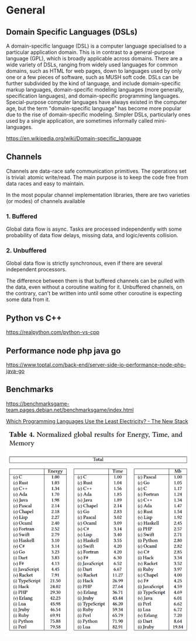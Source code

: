 # General

## Domain Specific Languages (DSLs)

A domain-specific language (DSL) is a computer language specialised to a particular application domain. This is in contrast to a general-purpose language (GPL), which is broadly applicable across domains. There are a wide variety of DSLs, ranging from widely used languages for common domains, such as HTML for web pages, down to languages used by only one or a few pieces of software, such as MUSH soft code. DSLs can be further subdivided by the kind of language, and include domain-specific markup languages, domain-specific modeling languages (more generally, specification languages), and domain-specific programming languages. Special-purpose computer languages have always existed in the computer age, but the term "domain-specific language" has become more popular due to the rise of domain-specific modeling. Simpler DSLs, particularly ones used by a single application, are sometimes informally called mini-languages.

https://en.wikipedia.org/wiki/Domain-specific_language

## Channels

Channels are data-race safe communication primitives. The operations set is trivial: atomic write/read. The main purpose is to keep the code free from data races and easy to maintain.

In the most popular channel implementation libraries, there are two varieties (or modes) of channels available

### 1. Buffered

Global data flow is async. Tasks are processed independently with some probability of data flow delays, missing data, and logic/events collision.

### 2. Unbuffered

Global data flow is strictly synchronous, even if there are several independent processors.

The difference between them is that buffered channels can be pulled with the data, even without a coroutine waiting for it. Unbuffered channels, on the contrary, can't be written into until some other coroutine is expecting some data from it.

## Python vs C++

https://realpython.com/python-vs-cpp

## Performance node php java go

https://www.toptal.com/back-end/server-side-io-performance-node-php-java-go

## Benchmarks

https://benchmarksgame-team.pages.debian.net/benchmarksgame/index.html

[Which Programming Languages Use the Least Electricity? - The New Stack](https://thenewstack.io/which-programming-languages-use-the-least-electricity/)

![Which Programming Languages Use the Least Electricity](../../media/Pasted%20image%2020240123233508.png)
